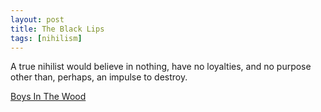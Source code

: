 ```yaml
---
layout: post
title: The Black Lips
tags: [nihilism]
---
```

A true nihilist would believe in nothing, have no loyalties, and no purpose other than, perhaps, an impulse to destroy.

[Boys In The Wood](https://vimeo.com/84755411)
